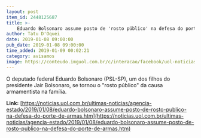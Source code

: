 ```yaml
---
layout: post
item_id: 2448125687
title: >-
    Eduardo Bolsonaro assume posto de 'rosto público' na defesa do porte de armas
author: Tatu D'Oquei
date: 2019-01-08 09:00:00
pub_date: 2019-01-08 09:00:00
time_added: 2019-01-09 00:02:21
category: avisamos
image: https://conteudo.imguol.com.br/c/interacao/facebook/uol-noticias-600px.jpg
---
```


O deputado federal Eduardo Bolsonaro (PSL-SP), um dos filhos do presidente Jair Bolsonaro, se tornou o "rosto público" da causa armamentista na família.

**Link:** [https://noticias.uol.com.br/ultimas-noticias/agencia-estado/2019/01/08/eduardo-bolsonaro-assume-posto-de-rosto-publico-na-defesa-do-porte-de-armas.htm](https://noticias.uol.com.br/ultimas-noticias/agencia-estado/2019/01/08/eduardo-bolsonaro-assume-posto-de-rosto-publico-na-defesa-do-porte-de-armas.htm)

